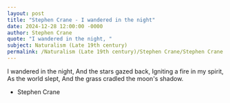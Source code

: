 ```yaml
---
layout: post
title: "Stephen Crane - I wandered in the night"
date: 2024-12-28 12:00:00 -0000
author: Stephen Crane
quote: "I wandered in the night, "
subject: Naturalism (Late 19th century)
permalink: /Naturalism (Late 19th century)/Stephen Crane/Stephen Crane - I wandered in the night
---
```


I wandered in the night, 
And the stars gazed back, 
Igniting a fire in my spirit,
As the world slept,
And the grass cradled the moon's shadow.

- Stephen Crane
